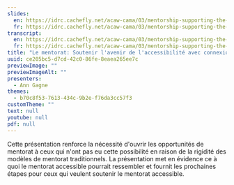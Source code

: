 ```yaml
---
slides:
  en: https://idrc.cachefly.net/acaw-cama/03/mentorship-supporting-the-future-of-accessibility-through-connection-slides-en.pptx
  fr: https://idrc.cachefly.net/acaw-cama/03/mentorship-supporting-the-future-of-accessibility-through-connection-slides-fr.pptx
transcript:
  en: https://idrc.cachefly.net/acaw-cama/03/mentorship-supporting-the-future-of-accessibility-through-connection-transcript-en.docx
  fr: https://idrc.cachefly.net/acaw-cama/03/mentorship-supporting-the-future-of-accessibility-through-connection-transcript-fr.docx
title: "Le mentorat: Soutenir l'avenir de l'accessibilité avec connexion"
uuid: ce205bc5-d7cd-42c0-86fe-8eaea265ee7c
previewImage: ""
previewImageAlt: ""
presenters:
  - Ann Gagne
themes:
  - b70c8f53-7613-434c-9b2e-f76da3cc57f3
customTheme: ""
text: null
youtube: null
pdf: null
---
```

Cette présentation renforce la nécessité d'ouvrir les opportunités de mentorat à ceux qui n'ont pas eu cette possibilité en raison de la rigidité des modèles de mentorat traditionnels. La présentation met en évidence ce à quoi le mentorat accessible pourrait ressembler et fournit les prochaines étapes pour ceux qui veulent soutenir le mentorat accessible.
